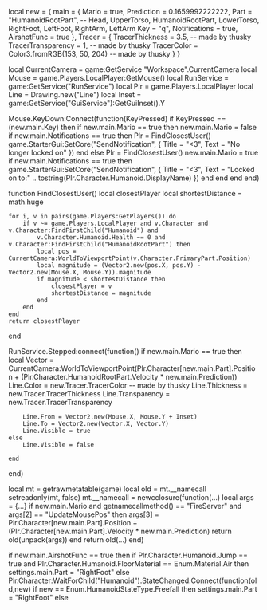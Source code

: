 local new = { 
    main = { 
        Mario = true,
        Prediction = 0.1659992222222,
        Part = "HumanoidRootPart", -- Head, UpperTorso, HumanoidRootPart, LowerTorso, RightFoot, LeftFoot, RightArm, LeftArm 
        Key = "q",
        Notifications = true,
        AirshotFunc = true
    },
    Tracer = { 
        TracerThickness = 3.5, -- made by thusky
        TracerTransparency = 1, -- made by thusky
        TracerColor = Color3.fromRGB(153, 50, 204) -- made by thusky
    }
}


local CurrentCamera = game:GetService "Workspace".CurrentCamera
local Mouse = game.Players.LocalPlayer:GetMouse()
local RunService = game:GetService("RunService")
local Plr = game.Players.LocalPlayer
local Line = Drawing.new("Line")
local Inset = game:GetService("GuiService"):GetGuiInset().Y

Mouse.KeyDown:Connect(function(KeyPressed)
    if KeyPressed == (new.main.Key) then
        if new.main.Mario == true then
            new.main.Mario = false
            if new.main.Notifications == true then
                Plr = FindClosestUser()
                game.StarterGui:SetCore("SendNotification", {
                    Title = "<3",
                    Text = "No longer locked on"
                })
            end
        else
            Plr = FindClosestUser()
            new.main.Mario = true
            if new.main.Notifications == true then
                game.StarterGui:SetCore("SendNotification", {
                    Title = "<3",
                    Text = "Locked on to:" .. tostring(Plr.Character.Humanoid.DisplayName)
                })
            end
        end
    end
end)

function FindClosestUser()
    local closestPlayer
    local shortestDistance = math.huge

    for i, v in pairs(game.Players:GetPlayers()) do
        if v ~= game.Players.LocalPlayer and v.Character and v.Character:FindFirstChild("Humanoid") and
            v.Character.Humanoid.Health ~= 0 and v.Character:FindFirstChild("HumanoidRootPart") then
            local pos = CurrentCamera:WorldToViewportPoint(v.Character.PrimaryPart.Position)
            local magnitude = (Vector2.new(pos.X, pos.Y) - Vector2.new(Mouse.X, Mouse.Y)).magnitude
            if magnitude < shortestDistance then
                closestPlayer = v
                shortestDistance = magnitude
            end
        end
    end
    return closestPlayer
end




RunService.Stepped:connect(function()
    if new.main.Mario == true then
        local Vector = CurrentCamera:WorldToViewportPoint(Plr.Character[new.main.Part].Position +
                                                              (Plr.Character.HumanoidRootPart.Velocity *
                                                                  new.main.Prediction))
        Line.Color = new.Tracer.TracerColor                                                                          -- made by thusky
        Line.Thickness = new.Tracer.TracerThickness
        Line.Transparency = new.Tracer.TracerTransparency
 

        Line.From = Vector2.new(Mouse.X, Mouse.Y + Inset)
        Line.To = Vector2.new(Vector.X, Vector.Y)
        Line.Visible = true
    else
        Line.Visible = false

    end
end)


local mt = getrawmetatable(game)
local old = mt.__namecall
setreadonly(mt, false)
mt.__namecall = newcclosure(function(...)
    local args = {...}
    if new.main.Mario and getnamecallmethod() == "FireServer" and args[2] == "UpdateMousePos" then
        args[3] = Plr.Character[new.main.Part].Position +
                      (Plr.Character[new.main.Part].Velocity * new.main.Prediction)
        return old(unpack(args))
    end
    return old(...)
end)

if new.main.AirshotFunc == true then
    if Plr.Character.Humanoid.Jump == true and Plr.Character.Humanoid.FloorMaterial == Enum.Material.Air then
        settings.main.Part = "RightFoot"
    else
        Plr.Character:WaitForChild("Humanoid").StateChanged:Connect(function(old,new)
            if new == Enum.HumanoidStateType.Freefall then
                settings.main.Part = "RightFoot"
            else

